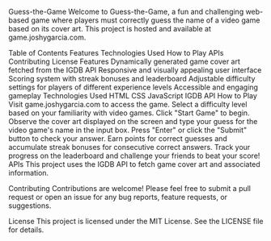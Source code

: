 Guess-the-Game
Welcome to Guess-the-Game, a fun and challenging web-based game where players must correctly guess the name of a video game based on its cover art. This project is hosted and available at game.joshygarcia.com.

Table of Contents
Features
Technologies Used
How to Play
APIs
Contributing
License
Features
Dynamically generated game cover art fetched from the IGDB API
Responsive and visually appealing user interface
Scoring system with streak bonuses and leaderboard
Adjustable difficulty settings for players of different experience levels
Accessible and engaging gameplay
Technologies Used
HTML
CSS
JavaScript
IGDB API
How to Play
Visit game.joshygarcia.com to access the game.
Select a difficulty level based on your familiarity with video games.
Click "Start Game" to begin.
Observe the cover art displayed on the screen and type your guess for the video game's name in the input box.
Press "Enter" or click the "Submit" button to check your answer.
Earn points for correct guesses and accumulate streak bonuses for consecutive correct answers.
Track your progress on the leaderboard and challenge your friends to beat your score!
APIs
This project uses the IGDB API to fetch game cover art and associated information.

Contributing
Contributions are welcome! Please feel free to submit a pull request or open an issue for any bug reports, feature requests, or suggestions.

License
This project is licensed under the MIT License. See the LICENSE file for details.
